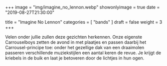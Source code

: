 +++
image = "img/imagine_no_lennon.webp"
showonlyimage = true
date = "2019-08-27T21:30:00"

title = "Imagine No Lennon"
categories = [ "bands" ]
draft = false
weight = 3
+++


Velen onder jullie zullen deze gezichten herkennen. Onze eigenste Carrouselboys zetten de avond in met plaatjes en passen daarbij het Carrousel-principe toe: onder het gezellige dak van een draaimolen passeren verschillende muziekstijlen een aantal keren de revue. Je krijgt de kriebels in de buik en laat je betoveren door de lichtjes in hun ogen. 



